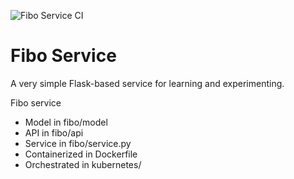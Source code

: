 
![Fibo Service CI](https://github.com/TrevorThomson/fibo-service/actions/workflows/ci.yml/badge.svg)

Fibo Service
============

A very simple Flask-based service for learning and experimenting.

Fibo service
- Model in fibo/model
- API in fibo/api
- Service in fibo/service.py
- Containerized in Dockerfile
- Orchestrated in kubernetes/
